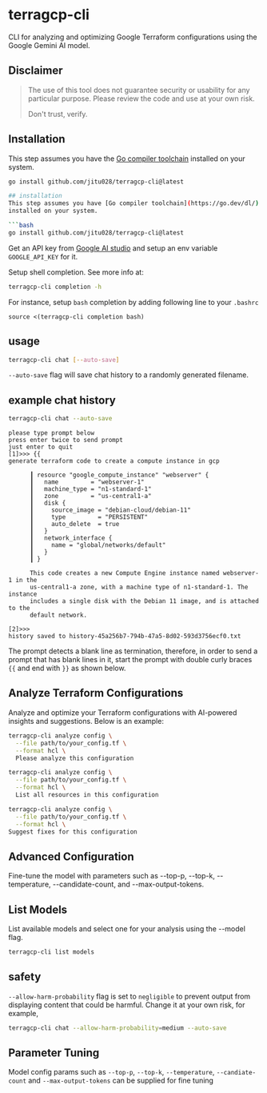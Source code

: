 # terragcp-cli
CLI for analyzing and optimizing Google Terraform configurations using the Google Gemini AI model.

## Disclaimer
> The use of this tool does not guarantee security or usability for any particular purpose. Please review the code and use at your own risk.
>
> Don't trust, verify.

## Installation
This step assumes you have the [Go compiler toolchain](https://go.dev/dl/) installed on your system.

```bash
go install github.com/jitu028/terragcp-cli@latest

## installation
This step assumes you have [Go compiler toolchain](https://go.dev/dl/)
installed on your system.

```bash
go install github.com/jitu028/terragcp-cli@latest
```

Get an API key from [Google AI studio](https://makersuite.google.com/app/apikey)
and setup an env variable `GOOGLE_API_KEY` for it.

Setup shell completion. See more info at:
```bash
terragcp-cli completion -h
```

For instance, setup `bash` completion by adding following line to your `.bashrc`
```text
source <(terragcp-cli completion bash)
```

## usage
```bash
terragcp-cli chat [--auto-save]
```
`--auto-save` flag will save chat history to a randomly generated filename.

## example chat history

```bash
terragcp-cli chat --auto-save
```
```text
please type prompt below
press enter twice to send prompt
just enter to quit
[1]>>> {{
generate terraform code to create a compute instance in gcp

      ┃ resource "google_compute_instance" "webserver" {
      ┃   name         = "webserver-1"
      ┃   machine_type = "n1-standard-1"
      ┃   zone         = "us-central1-a"
      ┃   disk {
      ┃     source_image = "debian-cloud/debian-11"
      ┃     type         = "PERSISTENT"
      ┃     auto_delete  = true
      ┃   }
      ┃   network_interface {
      ┃     name = "global/networks/default"
      ┃   }
      ┃ }

      This code creates a new Compute Engine instance named webserver-1 in the
      us-central1-a zone, with a machine type of n1-standard-1. The instance
      includes a single disk with the Debian 11 image, and is attached to the
      default network.

[2]>>> 
history saved to history-45a256b7-794b-47a5-8d02-593d3756ecf0.txt
```

The prompt detects a blank line as termination, therefore, in order to send a prompt
that has blank lines in it, start the prompt with double curly braces `{{` and end
with `}}` as shown below.

## Analyze Terraform Configurations
Analyze and optimize your Terraform configurations with AI-powered insights and suggestions.
Below is an example:
```bash
terragcp-cli analyze config \
  --file path/to/your_config.tf \
  --format hcl \
  Please analyze this configuration
```

```bash
terragcp-cli analyze config \
  --file path/to/your_config.tf \
  --format hcl \
  List all resources in this configuration
```

```bash
terragcp-cli analyze config \
  --file path/to/your_config.tf \
  --format hcl \
Suggest fixes for this configuration
```

## Advanced Configuration
Fine-tune the model with parameters such as --top-p, --top-k, --temperature, --candidate-count, and --max-output-tokens.

## List Models
List available models and select one for your analysis using the --model flag.

```bash
terragcp-cli list models
```

## safety
`--allow-harm-probability` flag is set to `negligible` to prevent output from
displaying content that could be harmful. Change it at your own risk, for example,
```bash
terragcp-cli chat --allow-harm-probability=medium --auto-save
```

## Parameter Tuning
Model config params such as `--top-p`, `--top-k`, `--temperature`, `--candiate-count` and 
`--max-output-tokens` can be supplied for fine tuning
